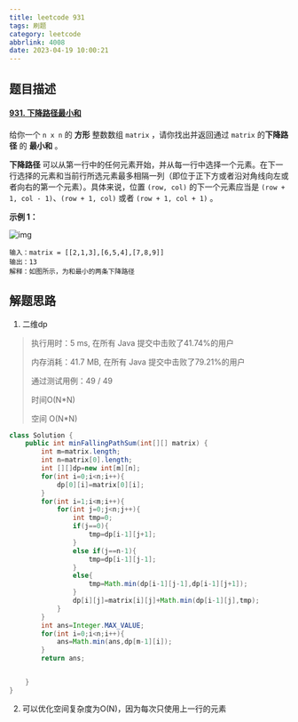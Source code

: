 ```yaml
---
title: leetcode 931
tags: 刷题
category: leetcode
abbrlink: 4008
date: 2023-04-19 10:00:21
---
```


## 题目描述

#### [931. 下降路径最小和](https://leetcode.cn/problems/minimum-falling-path-sum/)



给你一个 `n x n` 的 **方形** 整数数组 `matrix` ，请你找出并返回通过 `matrix` 的**下降路径** 的 **最小和** 。

**下降路径** 可以从第一行中的任何元素开始，并从每一行中选择一个元素。在下一行选择的元素和当前行所选元素最多相隔一列（即位于正下方或者沿对角线向左或者向右的第一个元素）。具体来说，位置 `(row, col)` 的下一个元素应当是 `(row + 1, col - 1)`、`(row + 1, col)` 或者 `(row + 1, col + 1)` 。

 

**示例 1：**

![img](https://cdn.jsdelivr.net/gh/Kong-PR/Typora-picture@latest/img/failing1-grid.jpg)

```
输入：matrix = [[2,1,3],[6,5,4],[7,8,9]]
输出：13
解释：如图所示，为和最小的两条下降路径
```

## 解题思路

1. 二维dp

> 执行用时：5 ms, 在所有 Java 提交中击败了41.74%的用户
>
> 内存消耗：41.7 MB, 在所有 Java 提交中击败了79.21%的用户
>
> 通过测试用例：49 / 49
>
> 时间O(N*N)
>
> 空间 O(N*N)

```java
class Solution {
    public int minFallingPathSum(int[][] matrix) {
        int m=matrix.length;
        int n=matrix[0].length;
        int [][]dp=new int[m][n];
        for(int i=0;i<n;i++){
            dp[0][i]=matrix[0][i];
        }
        for(int i=1;i<m;i++){
            for(int j=0;j<n;j++){
                int tmp=0;
                if(j==0){
                    tmp=dp[i-1][j+1];
                }
                else if(j==n-1){
                    tmp=dp[i-1][j-1];
                }
                else{
                    tmp=Math.min(dp[i-1][j-1],dp[i-1][j+1]);
                }
                dp[i][j]=matrix[i][j]+Math.min(dp[i-1][j],tmp);
            }
        }
        int ans=Integer.MAX_VALUE;
        for(int i=0;i<n;i++){
            ans=Math.min(ans,dp[m-1][i]);
        }
        return ans;


    }
}
```

2. 可以优化空间复杂度为O(N)，因为每次只使用上一行的元素